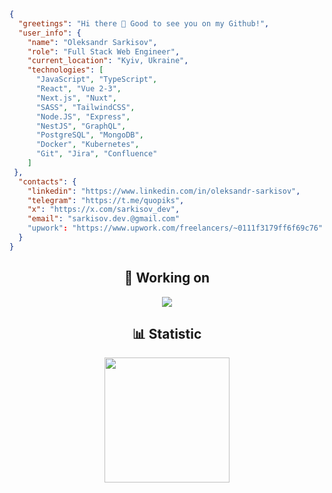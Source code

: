```json
{
  "greetings": "Hi there 👋 Good to see you on my Github!",
  "user_info": {
    "name": "Oleksandr Sarkisov",
    "role": "Full Stack Web Engineer",
    "current_location": "Kyiv, Ukraine",
    "technologies": [
      "JavaScript", "TypeScript",
      "React", "Vue 2-3",
      "Next.js", "Nuxt",
      "SASS", "TailwindCSS",
      "Node.JS", "Express",
      "NestJS", "GraphQL",
      "PostgreSQL", "MongoDB",
      "Docker", "Kubernetes",
      "Git", "Jira", "Confluence"
    ]
 },
  "contacts": {
    "linkedin": "https://www.linkedin.com/in/oleksandr-sarkisov",
    "telegram": "https://t.me/quopiks",
    "x": "https://x.com/sarkisov_dev",
    "email": "sarkisov.dev.@gmail.com"
    "upwork": "https://www.upwork.com/freelancers/~0111f3179ff6f69c76"
  }
}
```
<div align="center">
<h2>🔭 Working on</h2> 
<a href="https://github.com/qw-0p/software-store">
  <img align="center" src="https://github-readme-stats.vercel.app/api/pin/?username=qw-0p&repo=software-store&theme=blueberry" />
</a>
<h2>📊 Statistic</h2>
<!--   <img height=200 align="center" src="https://github-readme-stats.vercel.app/api?username=qw-0p&card_width=320&theme=blueberry" /> -->
  <img height=200 align="center" src="https://github-readme-stats.vercel.app/api/top-langs?username=qw-0p&layout=compact&langs_count=8&card_width=640&theme=blueberry"/>
</div>
